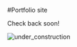 #Portfolio site

Check back soon!

<img src='https://cdn11.bigcommerce.com/s-10c6f/images/stencil/1280x1280/products/15522/25255/BAN084-MD__79710.1559661102.jpg?c=2&imbypass=on' alt='under_construction'/>